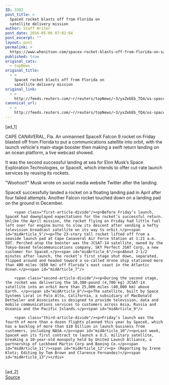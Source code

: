 ```yaml
---
ID: 3382
post_title: >
  SpaceX rocket blasts off from Florida on
  satellite delivery mission
author: Staff Writer
post_date: 2016-05-06 07:02:04
post_excerpt: ""
layout: post
permalink: >
  https://www.whenitson.com/spacex-rocket-blasts-off-from-florida-on-satellite-delivery-mission/
published: true
original_cats:
  - topNews
original_title:
  - >
    SpaceX rocket blasts off from Florida on
    satellite delivery mission
original_link:
  - >
    http://feeds.reuters.com/~r/reuters/topNews/~3/yxZebEb_TQ4/us-space-spacex-launch-idUSKCN0XX0B4
canonical_url:
  - >
    http://feeds.reuters.com/~r/reuters/topNews/~3/yxZebEb_TQ4/us-space-spacex-launch-idUSKCN0XX0B4
---
```

 [ad_1]
<br><div id="articleText">
<span id="midArticle_start"/>

<span id="midArticle_0"/><span class="focusParagraph" readability="7"><p><span class="articleLocation">CAPE CANAVERAL, Fla.</span> An unmanned SpaceX Falcon 9 rocket on Friday blasted off from Florida to put a communications satellite into orbit, with the launch vehicle's main-stage booster then making a swift return landing on an ocean platform, a live webcast showed. </p></span><span id="midArticle_1"/><p>It was the second successful landing at sea for Elon Musk’s Space Exploration Technologies, or SpaceX, which intends to offer cut-rate launch services by reusing its rockets.</p><span id="midArticle_2"/><p>"Woohoo!!" Musk wrote on social media website Twitter after the landing.</p><span id="midArticle_3"/><p>SpaceX successfully landed a rocket on a floating landing pad in April after four failed attempts. Another Falcon rocket touched down on a landing pad on the ground in December.</p><span id="midArticle_4"/>
        
        <span class="first-article-divide"/><p>Before Friday’s launch, SpaceX had downplayed expectations for the rocket’s successful return. Unlike the April mission, the rocket flying on Friday had little fuel left over for engine burns to slow its descent after sending a hefty television broadcast satellite on its way to orbit.</p><span id="midArticle_5"/><p>The 23-story tall rocket lifted off from a seaside launch pad at Cape Canaveral Air Force Station at 1:21 a.m. EDT. Perched atop the booster was the JCSAT-14 satellite, owned by the Tokyo-based telecommunications company, SKY Perfect JSAT Corp, a new customer for SpaceX.</p><span id="midArticle_6"/><p>About 2-1/2 minutes after launch, the rocket’s first stage shut down, separated, flipped around and headed toward a so-called drone ship stationed more than 400 miles (650 km) off Florida’s east coast in the Atlantic Ocean.</p><span id="midArticle_7"/>
        
        <span class="second-article-divide"/><p>During the second stage, the rocket was delivering the 10,300-pound (4,700-kg) JCSAT-14 satellite into an orbit more than 25,000 miles (40,000 km) above Earth. </p><span id="midArticle_8"/><p>The satellite, built by Space Systems Loral in Palo Alto, California, a subsidiary of MacDonald Dettwiler and Associates is designed to provide television, data and mobile communications services to customers across Asia, Russia and Oceania and the Pacific Islands.</p><span id="midArticle_9"/>
        
        <span class="third-article-divide"/><p>Friday’s launch was the fourth of more than a dozen flights planned this year by SpaceX, which has a backlog of more than $10 billion in launch business from customers, including NASA.</p><span id="midArticle_10"/><p>Last week, SpaceX won its first contract to launch a U.S. military satellite, breaking a 10-year-old monopoly held by United Launch Alliance, a partnership of Lockheed Martin Corp and Boeing Co.</p><span id="midArticle_11"/><span id="midArticle_12"/><p> (Reporting by Irene Klotz; Editing by Tom Brown and Clarence Fernandez)</p><span id="midArticle_13"/></div>
<br>[ad_2]
<br><a href="http://feeds.reuters.com/~r/reuters/topNews/~3/yxZebEb_TQ4/us-space-spacex-launch-idUSKCN0XX0B4">Source </a>
